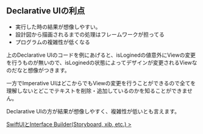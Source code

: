 ## Declarative UIの利点
 
* 実行した時の結果が想像しやすい。
* 設計図から描画されるまでの処理はフレームワークが担ってる
* プログラムの複雑性が低くなる

上のDeclarative UIのコードを例にあげると、isLoginedの値意外にViewの変更を行うものが無いので、isLoginedの状態によってデザインが変更されるViewなのだなと想像がつきます。

一方でImperative UIはどこからでもViewの変更を行うことができるので全てを理解しないとどこでテキストを削除・追加しているのかを知ることができません。

Declarative UIの方が結果が想像しやすく、複雑性が低いとも言えます。

[SwiftUIとInterface Builder(Storyboard, xib, etc.) >](../2-swiftui-and-storyoard/1-swiftui-and-interface-builder.md)
